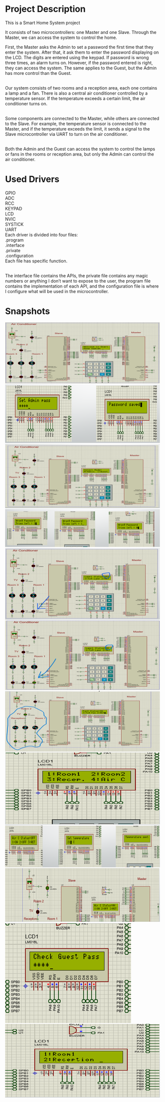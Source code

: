 # Project Description
<p>
This is a Smart Home System project<br> 

It consists of two microcontrollers: one Master and one Slave. Through the Master, we can access the system to control the home.<br>

First, the Master asks the Admin to set a password the first time that they enter the system. After that, it ask them to enter the password displaying on the LCD. The digits are entered using the keypad. If password is wrong three times, an alarm turns on. However, if the password entered is right, they can access the system. The same applies to the Guest, but the Admin has more control than the Guest.

<br>Our system consists of two rooms and a reception area, each one contains a lamp and a fan. There is also a central air conditioner controlled by a temperature sensor. If the temperature exceeds a certain limit, the air conditioner turns on.

<br>Some components are connected to the Master, while others are connected to the Slave. For example, the temperature sensor is connected to the Master, and if the temperature exceeds the limit, it sends a signal to the Slave microcontroller via UART to turn on the air conditioner.

<br>Both the Admin and the Guest can access the system to control the lamps or fans in the rooms or reception area, but only the Admin can control the air conditioner.
</p>

# Used Drivers
GPIO
<br>ADC
<br>RCC
<br>KEYPAD
<br>LCD
<br>NVIC
<br>SYSTICK
<br>UART
<br>Each driver is divided into four files:
<br>.program
<br>.interface
<br>.private
<br>.configuration
<br>
Each file has specific function.

<br>The interface file contains the APIs, the private file contains any magic numbers or anything I don’t want to expose to the user, the program file contains the implementation of each API, and the configuration file is where I configure what will be used in the microcontroller.

# Snapshots 
![image alt](https://github.com/MahmoudRabea20/Smart-home-system/blob/main/Images/Screenshot%202024-12-16%20195350.png?raw=true)
<br>
![image alt](https://github.com/MahmoudRabea20/Smart-home-system/blob/main/Images/Screenshot%202024-12-16%20195706.png?raw=true)
<br>
![image alt](https://github.com/MahmoudRabea20/Smart-home-system/blob/main/Images/Screenshot%202024-12-16%20195851.png?raw=true)
<br>
![image alt](https://github.com/MahmoudRabea20/Smart-home-system/blob/main/Images/Screenshot%202024-12-16%20200048.png?raw=true)
<br>
![image alt](https://github.com/MahmoudRabea20/Smart-home-system/blob/main/Images/Screenshot%202024-12-16%20200306.png?raw=true)
<br>
![image alt](https://github.com/MahmoudRabea20/Smart-home-system/blob/main/Images/Screenshot%202024-12-16%20200355.png?raw=true)
<br>
![image alt](https://github.com/MahmoudRabea20/Smart-home-system/blob/main/Images/Screenshot%202024-12-16%20200447.png?raw=true)
<br>
![image alt](https://github.com/MahmoudRabea20/Smart-home-system/blob/main/Images/Screenshot%202024-12-16%20200609.png?raw=true)
<br>
![image alt](https://github.com/MahmoudRabea20/Smart-home-system/blob/main/Images/Screenshot%202024-12-16%20200632.png?raw=true)
<br>
![image alt](https://github.com/MahmoudRabea20/Smart-home-system/blob/main/Images/Screenshot%202024-12-16%20200702.png?raw=true)
<br>
![image alt](https://github.com/MahmoudRabea20/Smart-home-system/blob/main/Images/Screenshot%202024-12-16%20200727.png?raw=true)
<br>
![image alt](https://github.com/MahmoudRabea20/Smart-home-system/blob/main/Images/Screenshot%202024-12-16%20200744.png?raw=true)
